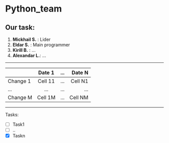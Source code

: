 # Python_team
## Our task:
1. **Mickhail S.** : Lider  
2. **Eldar S.**    : Main programmer  
3. **Kirill B.**   : ...  
4. **Alexandar L.**: ...  
---
|  | Date 1 | ... | Date N |  
|-----------|:-----------:|:-----------:|-----------:|  
| Change 1 | Cell 11 | ... | Cell N1 |  
| ... | ... | ... | ... |  
| Change M | Cell 1M | ... | Cell NM |  
---
Tasks:  
- [ ] Task1  
- [ ] ..  
- [x] Taskn  
